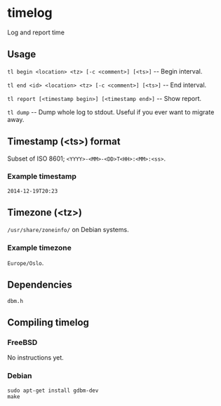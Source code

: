 # timelog

Log and report time

## Usage

`tl begin <location> <tz> [-c <comment>] [<ts>]` -- Begin interval.

`tl end <id> <location> <tz> [-c <comment>] [<ts>]` -- End interval.

`tl report [<timestamp begin>] [<timestamp end>]` -- Show report.

`tl dump` -- Dump whole log to stdout. Useful if you ever want to migrate away.

## Timestamp (&lt;ts&gt;) format

Subset of ISO 8601; `<YYYY>-<MM>-<DD>T<HH>:<MM>:<ss>`.

### Example timestamp

`2014-12-19T20:23`

## Timezone (&lt;tz&gt;)

`/usr/share/zoneinfo/` on Debian systems.

### Example timezone

`Europe/Oslo`.

## Dependencies

`dbm.h`

## Compiling timelog

### FreeBSD

No instructions yet.

### Debian

```
sudo apt-get install gdbm-dev
make
```
